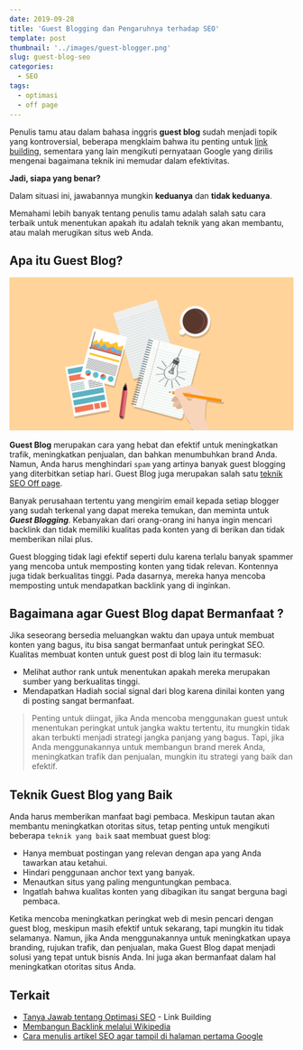 ```yaml
---
date: 2019-09-28
title: 'Guest Blogging dan Pengaruhnya terhadap SEO'
template: post
thumbnail: '../images/guest-blogger.png'
slug: guest-blog-seo
categories:
  - SEO
tags:
  - optimasi
  - off page
---
```


Penulis tamu atau dalam bahasa inggris **guest blog** sudah menjadi topik yang kontroversial, beberapa mengklaim bahwa itu penting untuk [link building](https://www.aradechoco.com/seo-link-building/), sementara yang lain mengikuti pernyataan Google yang dirilis mengenai bagaimana teknik ini memudar dalam efektivitas.

**Jadi, siapa yang benar?**

Dalam situasi ini, jawabannya mungkin **keduanya** dan **tidak keduanya**.

Memahami lebih banyak tentang penulis tamu adalah salah satu cara terbaik untuk menentukan apakah itu adalah teknik yang akan membantu, atau malah merugikan situs web Anda.

## Apa itu Guest Blog?

![](../images/penulis-tamu.png)

**Guest Blog** merupakan cara yang hebat dan efektif untuk meningkatkan trafik, meningkatkan penjualan, dan bahkan menumbuhkan brand Anda. Namun, Anda harus menghindari `spam` yang artinya banyak guest blogging yang diterbitkan setiap hari. Guest Blog juga merupakan salah satu [teknik SEO Off page](https://www.aradechoco.com/seo-on-page-dan-seo-off-page/).

Banyak perusahaan tertentu yang mengirim email kepada setiap blogger yang sudah terkenal yang dapat mereka temukan, dan meminta untuk ***Guest Blogging***. Kebanyakan dari orang-orang ini hanya ingin mencari backlink dan tidak memiliki kualitas pada konten yang di berikan dan tidak memberikan nilai plus.

Guest blogging tidak lagi efektif seperti dulu karena terlalu banyak spammer yang mencoba untuk memposting konten yang tidak relevan. Kontennya juga tidak berkualitas tinggi. Pada dasarnya, mereka hanya mencoba memposting untuk mendapatkan backlink yang di inginkan.

## Bagaimana agar Guest Blog dapat Bermanfaat ?

Jika seseorang bersedia meluangkan waktu dan upaya untuk membuat konten yang bagus, itu bisa sangat bermanfaat untuk peringkat SEO. Kualitas membuat konten untuk guest post di blog lain itu termasuk:
 
- Melihat author rank untuk menentukan apakah mereka merupakan sumber yang berkualitas tinggi.
- Mendapatkan Hadiah social signal dari blog karena dinilai konten yang di posting sangat bermanfaat.

> Penting untuk diingat, jika Anda mencoba menggunakan guest untuk menentukan peringkat untuk jangka waktu tertentu, itu mungkin tidak akan terbukti menjadi strategi jangka panjang yang bagus. Tapi, jika Anda menggunakannya untuk membangun brand merek Anda, meningkatkan trafik dan penjualan, mungkin itu strategi yang baik dan efektif. 

## Teknik Guest Blog yang Baik

Anda harus memberikan manfaat bagi pembaca. Meskipun tautan akan membantu meningkatkan otoritas situs, tetap penting untuk mengikuti beberapa `teknik yang baik` saat membuat guest blog:

- Hanya membuat postingan yang relevan dengan apa yang Anda tawarkan atau ketahui.
- Hindari penggunaan anchor text yang banyak.
- Menautkan situs yang paling menguntungkan pembaca.
- Ingatlah bahwa kualitas konten yang dibagikan itu sangat berguna bagi pembaca.

Ketika mencoba meningkatkan peringkat web di mesin pencari dengan guest blog, meskipun masih efektif untuk sekarang, tapi mungkin itu tidak selamanya. Namun, jika Anda menggunakannya untuk meningkatkan upaya branding, rujukan trafik, dan penjualan, maka Guest Blog dapat menjadi solusi yang tepat untuk bisnis Anda. Ini juga akan bermanfaat dalam hal meningkatkan otoritas situs Anda.

## Terkait 

- [Tanya Jawab tentang Optimasi SEO](https://www.aradechoco.com/seo-link-building/) - Link Building
- [Membangun Backlink melalui Wikipedia](https://www.aradechoco.com/backlink-melalui-wikipedia/)
- [Cara menulis artikel SEO agar tampil di halaman pertama Google](https://www.aradechoco.com/menulis-artikel-seo/)

